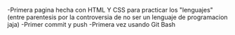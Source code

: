 -Primera pagina hecha con HTML Y CSS para practicar los "lenguajes" (entre parentesis por la controversia de no ser un lenguaje de programacion jaja)
-Primer commit y push
-Primera vez usando Git Bash
